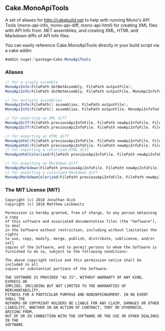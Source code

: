 ## Cake.MonoApiTools

A set of aliases for http://cakebuild.net to help with running Mono's API Tools (mono-api-info, mono-api-diff, mono-api-html) for creating XML files with API Info from .NET assemblies, and creating XML, HTML and Markdown diffs of API Info files.

You can easily reference Cake.MonoApiTools directly in your build script via a cake addin:

```csharp
#addin nuget:?package=Cake.MonoApiTools
```

### Aliases

```csharp
// for a single assembly
MonoApiInfo(FilePath dotNetAssembly, FilePath outputFile);
MonoApiInfo(FilePath dotNetAssembly, FilePath outputFile, MonoApiInfoToolSettings settings);

// for multiple assemblies
MonoApiInfo(FilePath[] assemblies, FilePath outputFile);
MonoApiInfo(FilePath[] assemblies, FilePath outputFile, MonoApiInfoToolSettings settings);
```

```csharp
// for exporting an XML diff
MonoApiDiff(FilePath previousApiInfoFile, FilePath newApiInfoFile, FilePath outputFile);
MonoApiDiff(FilePath previousApiInfoFile, FilePath newApiInfoFile, FilePath outputFile, MonoApiDiffToolSettings settings);
```

```csharp
// for exporting an HTML diff
MonoApiHtml(FilePath previousApiInfoFile, FilePath newApiInfoFile, FilePath outputFile);
MonoApiHtml(FilePath previousApiInfoFile, FilePath newApiInfoFile, FilePath outputFile, MonoApiHtmlToolSettings settings);
// for exporting a colorized HTML diff
MonoApiHtmlColorized(FilePath previousApiInfoFile, FilePath newApiInfoFile, FilePath outputFile);

// for exporting an Markdown diff
MonoApiMarkdown(FilePath previousApiInfoFile, FilePath newApiInfoFile, FilePath outputFile);
// for exporting a colorized Markdown diff
MonoApiMarkdownColorized(FilePath previousApiInfoFile, FilePath newApiInfoFile, FilePath outputFile);
```

### The MIT License (MIT)

    Copyright (c) 2018 Jonathan Dick
    Copyright (c) 2018 Matthew Leibowitz

    Permission is hereby granted, free of charge, to any person obtaining a copy
    of this software and associated documentation files (the "Software"), to deal
    in the Software without restriction, including without limitation the rights
    to use, copy, modify, merge, publish, distribute, sublicense, and/or sell
    copies of the Software, and to permit persons to whom the Software is
    furnished to do so, subject to the following conditions:

    The above copyright notice and this permission notice shall be included in all
    copies or substantial portions of the Software.

    THE SOFTWARE IS PROVIDED "AS IS", WITHOUT WARRANTY OF ANY KIND, EXPRESS OR
    IMPLIED, INCLUDING BUT NOT LIMITED TO THE WARRANTIES OF MERCHANTABILITY,
    FITNESS FOR A PARTICULAR PURPOSE AND NONINFRINGEMENT. IN NO EVENT SHALL THE
    AUTHORS OR COPYRIGHT HOLDERS BE LIABLE FOR ANY CLAIM, DAMAGES OR OTHER
    LIABILITY, WHETHER IN AN ACTION OF CONTRACT, TORT OR OTHERWISE, ARISING FROM,
    OUT OF OR IN CONNECTION WITH THE SOFTWARE OR THE USE OR OTHER DEALINGS IN THE
    SOFTWARE.